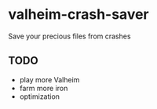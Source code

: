 # valheim-crash-saver
Save your precious files from crashes

## TODO
- play more Valheim
- farm more iron
- optimization

